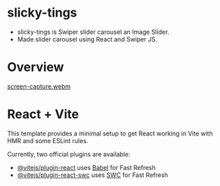 # slicky-tings

- slicky-tings is Swiper slider carousel an Image Slider.
- Made slider carousel using React and Swiper JS.


# Overview 

[screen-capture.webm](https://github.com/anamiikajha/slickly-tings/assets/89740849/344d292e-3074-4c65-9021-a6ee363b241d)

# React + Vite

This template provides a minimal setup to get React working in Vite with HMR and some ESLint rules.

Currently, two official plugins are available:

- [@vitejs/plugin-react](https://github.com/vitejs/vite-plugin-react/blob/main/packages/plugin-react/README.md) uses [Babel](https://babeljs.io/) for Fast Refresh
- [@vitejs/plugin-react-swc](https://github.com/vitejs/vite-plugin-react-swc) uses [SWC](https://swc.rs/) for Fast Refresh
